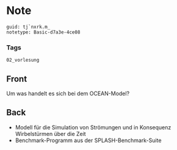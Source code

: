 # Note
```
guid: tj`nxrk.m_
notetype: Basic-d7a3e-4ce08
```

### Tags
```
02_vorlesung
```

## Front
<p><span>Um was handelt es sich bei dem OCEAN-Model?</span>

## Back
<ul>
  <li><span>Modell für die Simulation von Strömungen und in
  Konsequenz Wirbelstürmen über die Zeit</span>
  <li><span>Benchmark-Programm aus der
  SPLASH-Benchmark-Suite</span>
</ul>

